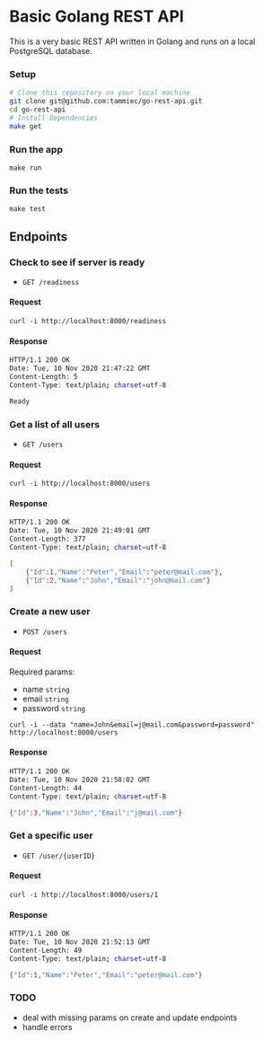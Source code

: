 # Basic Golang REST API

This is a very basic REST API written in Golang and runs on a local PostgreSQL database. 

### Setup
```sh
# Clone this repository on your local machine
git clone git@github.com:tammiec/go-rest-api.git
cd go-rest-api
# Install Dependencies
make get
```

### Run the app
```
make run
```

### Run the tests
```
make test
```

## Endpoints

### Check to see if server is ready
* `GET /readiness`
#### Request
```
curl -i http://localhost:8000/readiness
```

#### Response
```sh
HTTP/1.1 200 OK
Date: Tue, 10 Nov 2020 21:47:22 GMT
Content-Length: 5
Content-Type: text/plain; charset=utf-8

Ready
```

### Get a list of all users
* `GET /users`
#### Request
```
curl -i http://localhost:8000/users
```

#### Response
```sh
HTTP/1.1 200 OK
Date: Tue, 10 Nov 2020 21:49:01 GMT
Content-Length: 377
Content-Type: text/plain; charset=utf-8

[
    {"Id":1,"Name":"Peter","Email":"peter@mail.com"},
    {"Id":2,"Name":"John","Email":"john@mail.com"}
]
```

### Create a new user
* `POST /users`
#### Request
Required params:
* name `string`
* email `string`
* password `string`
```
curl -i --data "name=John&email=j@mail.com&password=password" http://localhost:8000/users
```

#### Response
```sh
HTTP/1.1 200 OK
Date: Tue, 10 Nov 2020 21:58:02 GMT
Content-Length: 44
Content-Type: text/plain; charset=utf-8

{"Id":3,"Name":"John","Email":"j@mail.com"}
```

### Get a specific user
* `GET /user/{userID}`
#### Request
```
curl -i http://localhost:8000/users/1
```

#### Response
```sh
HTTP/1.1 200 OK
Date: Tue, 10 Nov 2020 21:52:13 GMT
Content-Length: 49
Content-Type: text/plain; charset=utf-8

{"Id":1,"Name":"Peter","Email":"peter@mail.com"}
```

### TODO
- deal with missing params on create and update endpoints
- handle errors
